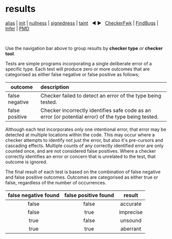 # results

[alias](https://github.com/michaelemery/staticanalysis/tree/master/results/alias/README.md) | [init](https://github.com/michaelemery/staticanalysis/tree/master/results/init/README.md) | [nullness](https://github.com/michaelemery/staticanalysis/tree/master/results/nullness/README.md) | [signedness](https://github.com/michaelemery/staticanalysis/tree/master/results/signedness/README.md) | [taint](https://github.com/michaelemery/staticanalysis/tree/master/results/taint/README.md) &nbsp; &#x25c0; &#x25b6; &nbsp; [CheckerFwk]() | [FindBugs]() | [Infer]() | [PMD]()

<br>

Use the navigation bar above to group results by **checker type** *or* **checker tool**.

Tests are simple programs incorporating a single deliberate error of a specific type. Each test will produce zero or more outcomes that are categorised as either false negative or false positive as follows;
 
 | outcome| description |
 | --- | :--- |
 | false negative | Checker failed to detect an error of the type being tested. | 
 | false positive |Checker incorrectly identifies safe code as an error (or potential error) of the type being tested. |
 
Although each test incorporates only one intentional error, that error may be detected at multiple locations within the code. This may occur where a checker attempts to identify not just the error, but also it's pre-cursors and cascading effects. Multiple counts of any correctly identified error are only counted once, and are not considered false positives. Where a checker correctly identifies an error or concern that is unrelated to the test, that outcome is ignored. 

The final result of each test is based on the combination of false negative and false positive outcomes. Outcomes are categorised as either true or false, regardless of the number of occurrences.   

| false negative found | false positive found | result | 
| :---: | :---: | :---: |
| false | false |accurate | 
| false | true | imprecise |
| true | false | unsound |
| true | true | aberrant |
